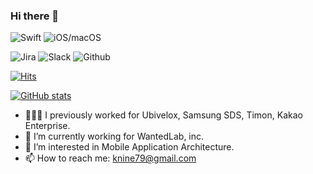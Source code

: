 ### Hi there 👋 
![Swift](https://img.shields.io/badge/-Swift-F05138?style=flat-plastic&logo=Swift&logoColor=white)
![iOS/macOS](https://img.shields.io/badge/-iOS/macOS-000000?style=flat-plastic&logo=Apple&logoColor=white)

![Jira](https://img.shields.io/badge/-Jira-0052CC?style=flat-plastic&logo=Jira&logoColor=white)
![Slack](https://img.shields.io/badge/-Slack-4A154B?style=flat-plastic&logo=Slack&logoColor=white)
![Github](https://img.shields.io/badge/-Github-181717?style=flat-plastic&logo=Github&logoColor=white)

[![Hits](https://myhits.vercel.app/api/hit/https%3A%2F%2Fgithub.com%2Fknine79?color=blue&label=hits&size=small)](https://myhits.vercel.app)

[![GitHub stats](https://github-readme-stats.vercel.app/api?username=knine79&count_private=true&show_icons=true&theme=radical)](https://github.com/knine79/github-readme-stats)

- 👨🏻‍💻 I previously worked for Ubivelox, Samsung SDS, Timon, Kakao Enterprise.
- 🏢 I’m currently working for WantedLab, inc.
- 🧐 I’m interested in Mobile Application Architecture.
- 📫 How to reach me: knine79@gmail.com
 
<!--
**knine79/knine79** is a ✨ _special_ ✨ repository because its `README.md` (this file) appears on your GitHub profile.

Here are some ideas to get you started:

- 🔭 I’m currently working on ...
- 🌱 I’m currently learning ...
- 👯 I’m looking to collaborate on ...
- 🤔 I’m looking for help with ...
- 💬 Ask me about ...
- 📫 How to reach me: ...
- 😄 Pronouns: ...
- ⚡ Fun fact: ...
-->
